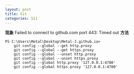```yaml
---
layout: post
title: Git
categories: S11
---
```

**现象** Failed to connect to github.com port 443: Timed out
**方法**
```
PS C:\Users\Metal\Desktop\Metal-J.github.io> 
    git config --global --get http.proxy
    git config --global --get https.proxy
    git config --global --unset http.proxy
    git config --global --unset https.proxy
    git config --global http.proxy '127.0.0.1:4780'
    git config --global https.proxy '127.0.0.1:4780'
```